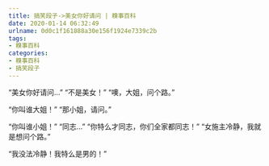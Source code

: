 ```yaml
---
title: 搞笑段子->美女你好请问 | 糗事百科
date: 2020-01-14 06:32:49
urlname: 0d0c1f161888a30e156f1924e7339c2b
tags: 
- 糗事百科
categories:
- 糗事百科
- 搞笑段子
---
```

“美女你好请问...” “不是美女！” “噢，大姐，问个路。”

“你叫谁大姐！” “那小姐，请问。”

“你叫谁小姐！” “同志...” “你特么才同志，你们全家都同志！” “女施主冷静，我就是想问个路。”

“我没法冷静！我特么是男的！”


